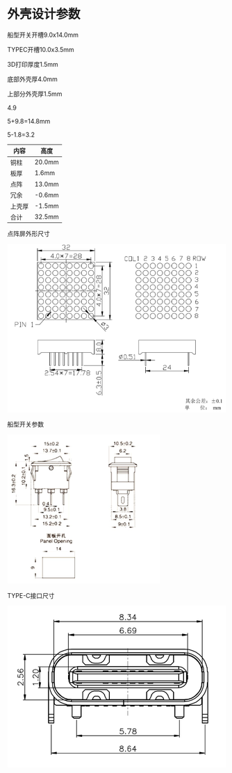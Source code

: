 # 外壳设计参数

船型开关开槽9.0x14.0mm

TYPEC开槽10.0x3.5mm

3D打印厚度1.5mm

底部外壳厚4.0mm

上部分外壳厚1.5mm



4.9

5+9.8=14.8mm

5-1.8=3.2



| 内容   | 高度   |
| ------ | ------ |
| 铜柱   | 20.0mm |
| 板厚   | 1.6mm  |
| 点阵   | 13.0mm |
| 冗余   | -0.6mm |
| 上壳厚 | -1.5mm |
| 合计   | 32.5mm |

点阵屏外形尺寸

![image-20240127191458166](https://raw.githubusercontent.com/MaxDYi/PicGo/main/img/202401271914271.png)

船型开关参数



![image-20240128163545071](https://raw.githubusercontent.com/MaxDYi/PicGo/main/img/202401281635124.png)

TYPE-C接口尺寸

![image-20240128181327522](https://raw.githubusercontent.com/MaxDYi/PicGo/main/img/202401281813593.png)
